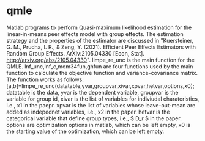 # qmle
Matlab programs to perform Quasi-maximum likelihood estimation for the linear-in-means peer effects model with group effects. The estimation strategy and the properties of the estimator are discussed in "Kuersteiner, G. M., Prucha, I. R., & Zeng, Y. (2021). Efficient Peer Effects Estimators with Random Group Effects. ArXiv:2105.04330 [Econ, Stat]. http://arxiv.org/abs/2105.04330". 
limpe_re_unc is the main function for the QMLE. lnf_unc,lnf_c,mom34fun,ghfun are four functions used by the main function to calculate the objective function and variance-covariance matrix.
The function works as follows: 
[a,b]=limpe_re_unc(datatable,yvar,groupvar,xivar,xpvar,hetvar,options,x0);
datatable is the data, yvar is the dependent variable, groupvar is the variable for group id, xivar is the list of variables for indiviudal charateristics, i.e., x1 in the paepr.  xpvar is the list of variables whose leave-out-mean are added as indepednet variables, i.e., x2 in the paper. hetvar is the categorical variable that define group types, i.e., $ D_r $ in the paper. options are optimization  options in matlab, which can be left empty, x0 is the starting value of the optimization, which can be left empty.  
